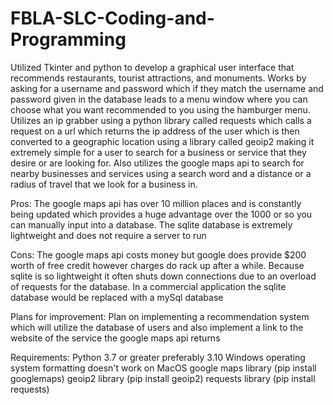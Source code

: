 # FBLA-SLC-Coding-and-Programming

Utilized Tkinter and python to develop a graphical user interface that recommends restaurants, tourist attractions, and monuments.
Works by asking for a username and password which if they match the username and password given in the database leads to a menu window where you can choose what you want recommended to you using the hamburger menu.
Utilizes an ip grabber using a python library called requests which calls a request on a url which returns the ip address of the user which is then converted to a geographic location using a library called geoip2 making it extremely simple for a user to search for a business or service that they desire or are looking for.
Also utilizes the google maps api to search for nearby businesses and services using a search word and a distance or a radius of travel that we look for a business in. 

Pros:
The google maps api has over 10 million places and is constantly being updated which provides a huge advantage over the 1000 or so you can manually input into a database.
The sqlite database is extremely lightweight and does not require a server to run

Cons:
The google maps api costs money but google does provide $200 worth of free credit however charges do rack up after a while.
Because sqlite is so lightweight it often shuts down connections due to an overload of requests for the database. In a commercial application the sqlite database would be replaced with a mySql database

Plans for improvement: 
Plan on implementing a recommendation system which will utilize the database of users and also implement a link to the website of the service the google maps api returns

Requirements: 
Python 3.7 or greater preferably 3.10
Windows operating system formatting doesn't work on MacOS
google maps library (pip install googlemaps)
geoip2 library (pip install geoip2)
requests library (pip install requests)

 
